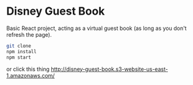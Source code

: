 # Disney Guest Book
Basic React project, acting as a virtual guest book (as long as you don't refresh the page).
```sh
git clone
npm install
npm start
```

or click this thing
http://disney-guest-book.s3-website-us-east-1.amazonaws.com/
